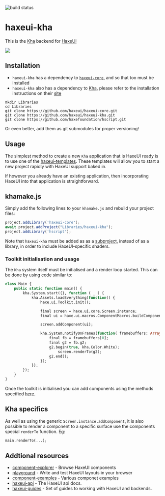 ![build status](https://github.com/haxeui/haxeui-kha/actions/workflows/build.yml/badge.svg)

# haxeui-kha

This is the [Kha](https://github.com/Kode/Kha) backend for [HaxeUI](https://github.com/haxeui/haxeui-core)

![](https://github.com/haxeui/haxeui-kha/raw/master/.github/images/screen.png)

## Installation

- `haxeui-kha` has a dependency to <a href="https://github.com/haxeui/haxeui-core">`haxeui-core`</a>, and so that too must be installed
- `haxeui-kha` also has a dependency to [Kha](https://github.com/Kode/Kha), please refer to the installation instructions on their [site](https://kha.tech/getstarted)

```
mkdir Libraries
cd Libraries
git clone https://github.com/haxeui/haxeui-core.git
git clone https://github.com/haxeui/haxeui-kha.git
git clone https://github.com/haxefoundation/hscript.git
```

Or even better, add them as git submodules for proper versioning!

## Usage

The simplest method to create a new `Kha` application that is HaxeUI ready is to use one of the [haxeui-templates](https://github.com/haxeui/haxeui-templates). These templates will allow you to start a new project rapidly with HaxeUI support baked in.

If however you already have an existing application, then incorporating HaxeUI into that application is straightforward.

## khamake.js

Simply add the following lines to your `khamake.js` and rebuild your project files:

```js
project.addLibrary('haxeui-core');
await project.addProject("Libraries/haxeui-kha");
project.addLibrary('hscript');
```

Note that `haxeui-kha` must be added as as a [subproject](https://github.com/Kode/Kha/wiki/khafile.js#add-a-subproject), instead of as a library, in order to include HaxeUI-specific shaders.

### Toolkit initialisation and usage

The `Kha` system itself must be initialised and a render loop started. This can be done by using code similar to:

```haxe
class Main {
    public static function main() {
        kha.System.start({}, function ( _ ) {
            kha.Assets.loadEverything(function() {
                haxe.ui.Toolkit.init();

                final screen = haxe.ui.core.Screen.instance;
                final ui = haxe.ui.macros.ComponentMacros.buildComponent("ui.xml");

                screen.addComponent(ui);

                kha.System.notifyOnFrames(function( framebuffers: Array<kha.Framebuffer> ) {
                    final fb = framebuffers[0];
                    final g2 = fb.g2;
                    g2.begin(true, kha.Color.White);
                        screen.renderTo(g2);
                    g2.end();
                });
            });
        });
    }
}
```

Once the toolkit is initialised you can add components using the methods specified [here](https://github.com/haxeui/haxeui-core#adding-components-using-haxe-code).

## Kha specifics

As well as using the generic `Screen.instance.addComponent`, it is also possible to render a component to a specific surface use the components special `renderTo` function. Eg:

```haxe
main.renderTo(...);
```

## Addtional resources
* <a href="http://haxeui.org/explorer/">component-explorer</a> - Browse HaxeUI components
* <a href="http://haxeui.org/builder/">playground</a> - Write and test HaxeUI layouts in your browser
* <a href="https://github.com/haxeui/component-examples">component-examples</a> - Various componet examples
* <a href="http://haxeui.org/api/haxe/ui/">haxeui-api</a> - The HaxeUI api docs.
* <a href="https://github.com/haxeui/haxeui-guides">haxeui-guides</a> - Set of guides to working with HaxeUI and backends.

